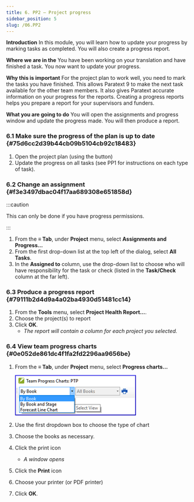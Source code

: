 ```yaml
---
title: 6. PP2 – Project progress
sidebar_position: 5
slug: /06.PP2
---
```




**Introduction**
In this module, you will learn how to update your progress by marking tasks as completed. You will also create a progress report.


**Where we are in the**
You have been working on your translation and have finished a task. You now want to update your progress.


**Why this is important**
For the project plan to work well, you need to mark the tasks you have finished. This allows Paratext 9 to make the next task available for the other team members. It also gives Paratext accurate information on your progress for the reports. Creating a progress reports helps you prepare a report for your supervisors and funders.


**What you are going to do**
You will open the assignments and progress window and update the progress made. You will then produce a report.


### 6.1 Make sure the progress of the plan is up to date {#75d6cc2d39b44cb09b5104cb92c18483}

1. Open the project plan (using the button)
1. Update the progress on all tasks (see PP1 for instructions on each type of task).

### 6.2 Change an assignment {#f3e3497dbac04f17aa689308e651858d}


:::caution


This can only be done if you have progress permissions. 


:::

1. From the **≡ Tab**, under **Project** menu, select **Assignments and Progress…**
1. From the first drop-down list at the top left of the dialog, select **All Tasks**.
1. In the **Assigned to** column, use the drop-down list to choose who will have responsibility for the task or check (listed in the **Task/Check** column at the far left).

### 6.3 Produce a progress report {#79111b2d4d9a4a02ba4930d51481cc14}

1. From the **Tools** menu, select **Project Health Report…**.
1. Choose the project(s) to report
1. Click **OK**.
	- _The report will contain a column for each project you selected._

### 6.4 View team progress charts {#0e052de861dc4f1fa2fd2296aa9656be}

1. From the **≡ Tab**, under **Project** menu, select **Progress charts…**

	![](/notion_imgs/1126101011.png)

1. Use the first dropdown box to choose the type of chart
1. Choose the books as necessary.
1. Click the print icon
	- _A window opens_
1. Click the **Print** icon
1. Choose your printer (or PDF printer)
1. Click **OK**.
